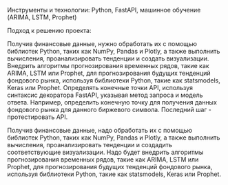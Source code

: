 Инструменты и технологии: Python, FastAPI, машинное обучение 
(ARIMA, LSTM, Prophet)

Подход к решению проекта: 


Получив финансовые данные, нужно обработать
их с помощью библиотек Python, таких как NumPy, Pandas и Plotly, а 
также выполнить вычисления, проанализировать тенденции и создать 
визуализации. Внедрить алгоритмы прогнозирования временных 
рядов, такие как ARIMA, LSTM или Prophet, для прогнозирования 
будущих тенденций фондового рынка, используя библиотеки Python, такие
как statsmodels, Keras или Prophet. Определять конечные 
точки API, используя синтаксис декоратора FastAPI, указывая метод 
запроса и модель ответа. Например, определить конечную 
точку для получения данных фондового рынка для данного биржевого 
символа. Последний шаг - протестировать API.

Получив финансовые данные, надо обработать
их с помощью библиотек Python, таких как NumPy, Pandas и Plotly, а 
также выполнить вычисления, проанализировать тенденции и создадить соответствующие 
визуализации. Надо будет внедрить алгоритмы прогнозирования временных 
рядов, такие как ARIMA, LSTM или Prophet, для прогнозирования 
будущих тенденций фондового рынка, используя библиотеки Python, такие
как statsmodels, Keras или Prophet. 

